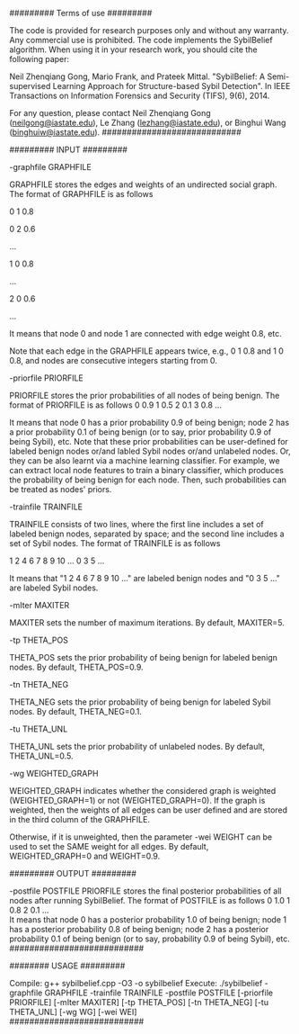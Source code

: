 
######### Terms of use #########

The code is provided for research purposes only and without any warranty. Any commercial use is prohibited.
The code implements the SybilBelief algorithm. 
When using it in your research work, you should cite the following paper:

Neil Zhenqiang Gong, Mario Frank, and Prateek Mittal. "SybilBelief: A Semi-supervised Learning Approach for Structure-based Sybil Detection". In IEEE Transactions on Information Forensics and Security (TIFS), 9(6), 2014. 

For any question, please contact Neil Zhenqiang Gong (neilgong@iastate.edu), Le Zhang (lezhang@iastate.edu), or Binghui Wang (binghuiw@iastate.edu).
############################

######### INPUT #########

-graphfile GRAPHFILE

GRAPHFILE stores the edges and weights of an undirected social graph. The format of GRAPHFILE is as follows

0 1 0.8

0 2 0.6

... 

1 0 0.8

...

2 0 0.6

...

It means that node 0 and node 1 are connected with edge weight 0.8, etc.

Note that each edge in the GRAPHFILE appears twice, e.g., 0 1 0.8 and 1 0 0.8, and nodes are consecutive integers starting from 0. 


-priorfile PRIORFILE

PRIORFILE stores the prior probabilities of all nodes of being benign. The format of PRIORFILE is as follows
0 0.9
1 0.5
2 0.1
3 0.8
...  

It means that node 0 has a prior probability 0.9 of being benign; node 2 has a prior probability 0.1 of being benign (or to say, prior probability 0.9 of being Sybil), etc. 
Note that these prior probabilities can be user-defined for labeled benign nodes or/and labled Sybil nodes or/and unlabeled nodes. Or, they can be also learnt via a machine learning classifier. For example, we can extract local node features to train a binary classifier, which produces the probability of being benign for each node. Then, such probabilities can be treated as nodes' priors.


-trainfile TRAINFILE 

TRAINFILE consists of two lines, where the first line includes a set of labeled benign nodes, separated by space; and the second line includes a set of Sybil nodes. The format of TRAINFILE is as follows

1 2 4 6 7 8 9 10 ...
0 3 5 ...

It means that "1 2 4 6 7 8 9 10 ..." are labeled benign nodes and "0 3 5 ..." are labeled Sybil nodes.


-mIter MAXITER 

MAXITER sets the number of maximum iterations. By default, MAXITER=5.


-tp THETA_POS

THETA_POS sets the prior probability of being benign for labeled benign nodes. By default, THETA_POS=0.9.


-tn THETA_NEG

THETA_NEG sets the prior probability of being benign for labeled Sybil nodes. By default, THETA_NEG=0.1.


-tu THETA_UNL

THETA_UNL sets the prior probability of unlabeled nodes. By default, THETA_UNL=0.5.


-wg  WEIGHTED_GRAPH

WEIGHTED_GRAPH indicates whether the considered graph is weighted (WEIGHTED_GRAPH=1) or not (WEIGHTED_GRAPH=0). 
If the graph is weighted, then the weights of all edges can be user defined and are stored in the third column of the GRAPHFILE. 

Otherwise, if it is unweighted, then the parameter
-wei WEIGHT
can be used to set the SAME weight for all edges. 
By default, WEIGHTED_GRAPH=0 and WEIGHT=0.9. 


######### OUTPUT #########

-postfile POSTFILE
PRIORFILE stores the final posterior probabilities of all nodes after running SybilBelief. The format of POSTFILE is as follows 
0 1.0
1 0.8
2 0.1
...  
It means that node 0 has a posterior probability 1.0 of being benign; node 1 has a posterior probability 0.8 of being benign; node 2 has a posterior probability 0.1 of being benign (or to say, probability 0.9 of being Sybil), etc.
###########################


######## USAGE #########

Compile: g++ sybilbelief.cpp -O3 -o sybilbelief
Execute: ./sybilbelief -graphfile GRAPHFILE -trainfile TRAINFILE -postfile POSTFILE [-priorfile PRIORFILE] 
        [-mIter MAXITER] [-tp THETA_POS] [-tn THETA_NEG] [-tu THETA_UNL] [-wg WG] [-wei WEI]  
###########################

